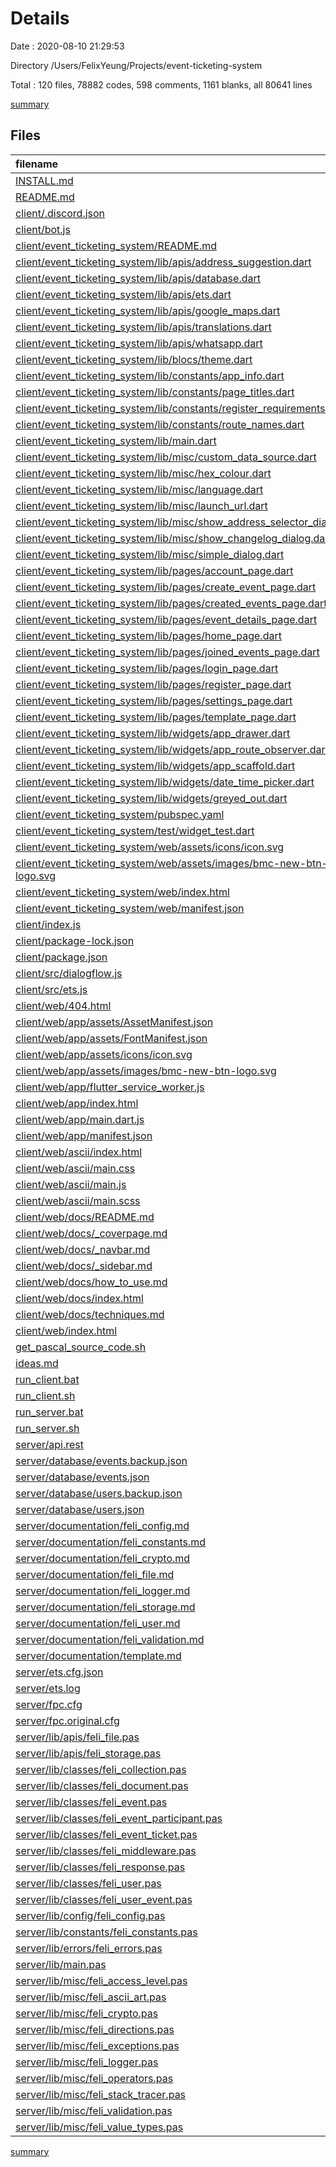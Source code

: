 # Details

Date : 2020-08-10 21:29:53

Directory /Users/FelixYeung/Projects/event-ticketing-system

Total : 120 files,  78882 codes, 598 comments, 1161 blanks, all 80641 lines

[summary](results.md)

## Files
| filename | language | code | comment | blank | total |
| :--- | :--- | ---: | ---: | ---: | ---: |
| [INSTALL.md](/INSTALL.md) | Markdown | 28 | 0 | 7 | 35 |
| [README.md](/README.md) | Markdown | 40 | 0 | 10 | 50 |
| [client/.discord.json](/client/.discord.json) | JSON | 1 | 0 | 0 | 1 |
| [client/bot.js](/client/bot.js) | JavaScript | 94 | 3 | 17 | 114 |
| [client/event_ticketing_system/README.md](/client/event_ticketing_system/README.md) | Markdown | 4 | 0 | 3 | 7 |
| [client/event_ticketing_system/lib/apis/address_suggestion.dart](/client/event_ticketing_system/lib/apis/address_suggestion.dart) | Dart | 46 | 2 | 6 | 54 |
| [client/event_ticketing_system/lib/apis/database.dart](/client/event_ticketing_system/lib/apis/database.dart) | Dart | 54 | 1 | 14 | 69 |
| [client/event_ticketing_system/lib/apis/ets.dart](/client/event_ticketing_system/lib/apis/ets.dart) | Dart | 205 | 3 | 28 | 236 |
| [client/event_ticketing_system/lib/apis/google_maps.dart](/client/event_ticketing_system/lib/apis/google_maps.dart) | Dart | 15 | 0 | 4 | 19 |
| [client/event_ticketing_system/lib/apis/translations.dart](/client/event_ticketing_system/lib/apis/translations.dart) | Dart | 685 | 1 | 3 | 689 |
| [client/event_ticketing_system/lib/apis/whatsapp.dart](/client/event_ticketing_system/lib/apis/whatsapp.dart) | Dart | 6 | 0 | 1 | 7 |
| [client/event_ticketing_system/lib/blocs/theme.dart](/client/event_ticketing_system/lib/blocs/theme.dart) | Dart | 83 | 7 | 9 | 99 |
| [client/event_ticketing_system/lib/constants/app_info.dart](/client/event_ticketing_system/lib/constants/app_info.dart) | Dart | 26 | 0 | 14 | 40 |
| [client/event_ticketing_system/lib/constants/page_titles.dart](/client/event_ticketing_system/lib/constants/page_titles.dart) | Dart | 12 | 0 | 2 | 14 |
| [client/event_ticketing_system/lib/constants/register_requirements.dart](/client/event_ticketing_system/lib/constants/register_requirements.dart) | Dart | 7 | 0 | 1 | 8 |
| [client/event_ticketing_system/lib/constants/route_names.dart](/client/event_ticketing_system/lib/constants/route_names.dart) | Dart | 11 | 0 | 1 | 12 |
| [client/event_ticketing_system/lib/main.dart](/client/event_ticketing_system/lib/main.dart) | Dart | 110 | 2 | 10 | 122 |
| [client/event_ticketing_system/lib/misc/custom_data_source.dart](/client/event_ticketing_system/lib/misc/custom_data_source.dart) | Dart | 26 | 0 | 6 | 32 |
| [client/event_ticketing_system/lib/misc/hex_colour.dart](/client/event_ticketing_system/lib/misc/hex_colour.dart) | Dart | 11 | 0 | 2 | 13 |
| [client/event_ticketing_system/lib/misc/language.dart](/client/event_ticketing_system/lib/misc/language.dart) | Dart | 10 | 0 | 2 | 12 |
| [client/event_ticketing_system/lib/misc/launch_url.dart](/client/event_ticketing_system/lib/misc/launch_url.dart) | Dart | 8 | 4 | 2 | 14 |
| [client/event_ticketing_system/lib/misc/show_address_selector_dialog.dart](/client/event_ticketing_system/lib/misc/show_address_selector_dialog.dart) | Dart | 86 | 0 | 8 | 94 |
| [client/event_ticketing_system/lib/misc/show_changelog_dialog.dart](/client/event_ticketing_system/lib/misc/show_changelog_dialog.dart) | Dart | 29 | 0 | 2 | 31 |
| [client/event_ticketing_system/lib/misc/simple_dialog.dart](/client/event_ticketing_system/lib/misc/simple_dialog.dart) | Dart | 18 | 0 | 2 | 20 |
| [client/event_ticketing_system/lib/pages/account_page.dart](/client/event_ticketing_system/lib/pages/account_page.dart) | Dart | 116 | 0 | 6 | 122 |
| [client/event_ticketing_system/lib/pages/create_event_page.dart](/client/event_ticketing_system/lib/pages/create_event_page.dart) | Dart | 457 | 1 | 32 | 490 |
| [client/event_ticketing_system/lib/pages/created_events_page.dart](/client/event_ticketing_system/lib/pages/created_events_page.dart) | Dart | 159 | 0 | 13 | 172 |
| [client/event_ticketing_system/lib/pages/event_details_page.dart](/client/event_ticketing_system/lib/pages/event_details_page.dart) | Dart | 257 | 1 | 16 | 274 |
| [client/event_ticketing_system/lib/pages/home_page.dart](/client/event_ticketing_system/lib/pages/home_page.dart) | Dart | 144 | 0 | 9 | 153 |
| [client/event_ticketing_system/lib/pages/joined_events_page.dart](/client/event_ticketing_system/lib/pages/joined_events_page.dart) | Dart | 150 | 0 | 13 | 163 |
| [client/event_ticketing_system/lib/pages/login_page.dart](/client/event_ticketing_system/lib/pages/login_page.dart) | Dart | 144 | 1 | 13 | 158 |
| [client/event_ticketing_system/lib/pages/register_page.dart](/client/event_ticketing_system/lib/pages/register_page.dart) | Dart | 343 | 1 | 22 | 366 |
| [client/event_ticketing_system/lib/pages/settings_page.dart](/client/event_ticketing_system/lib/pages/settings_page.dart) | Dart | 214 | 5 | 19 | 238 |
| [client/event_ticketing_system/lib/pages/template_page.dart](/client/event_ticketing_system/lib/pages/template_page.dart) | Dart | 47 | 0 | 5 | 52 |
| [client/event_ticketing_system/lib/widgets/app_drawer.dart](/client/event_ticketing_system/lib/widgets/app_drawer.dart) | Dart | 167 | 11 | 16 | 194 |
| [client/event_ticketing_system/lib/widgets/app_route_observer.dart](/client/event_ticketing_system/lib/widgets/app_route_observer.dart) | Dart | 6 | 0 | 3 | 9 |
| [client/event_ticketing_system/lib/widgets/app_scaffold.dart](/client/event_ticketing_system/lib/widgets/app_scaffold.dart) | Dart | 78 | 2 | 6 | 86 |
| [client/event_ticketing_system/lib/widgets/date_time_picker.dart](/client/event_ticketing_system/lib/widgets/date_time_picker.dart) | Dart | 3 | 1 | 2 | 6 |
| [client/event_ticketing_system/lib/widgets/greyed_out.dart](/client/event_ticketing_system/lib/widgets/greyed_out.dart) | Dart | 10 | 0 | 4 | 14 |
| [client/event_ticketing_system/pubspec.yaml](/client/event_ticketing_system/pubspec.yaml) | YAML | 31 | 49 | 10 | 90 |
| [client/event_ticketing_system/test/widget_test.dart](/client/event_ticketing_system/test/widget_test.dart) | Dart | 14 | 10 | 7 | 31 |
| [client/event_ticketing_system/web/assets/icons/icon.svg](/client/event_ticketing_system/web/assets/icons/icon.svg) | XML | 3 | 0 | 1 | 4 |
| [client/event_ticketing_system/web/assets/images/bmc-new-btn-logo.svg](/client/event_ticketing_system/web/assets/images/bmc-new-btn-logo.svg) | XML | 28 | 1 | 0 | 29 |
| [client/event_ticketing_system/web/index.html](/client/event_ticketing_system/web/index.html) | HTML | 21 | 2 | 4 | 27 |
| [client/event_ticketing_system/web/manifest.json](/client/event_ticketing_system/web/manifest.json) | JSON | 23 | 0 | 1 | 24 |
| [client/index.js](/client/index.js) | JavaScript | 19 | 6 | 4 | 29 |
| [client/package-lock.json](/client/package-lock.json) | JSON | 2,013 | 0 | 1 | 2,014 |
| [client/package.json](/client/package.json) | JSON | 27 | 0 | 1 | 28 |
| [client/src/dialogflow.js](/client/src/dialogflow.js) | JavaScript | 34 | 10 | 10 | 54 |
| [client/src/ets.js](/client/src/ets.js) | JavaScript | 60 | 0 | 10 | 70 |
| [client/web/404.html](/client/web/404.html) | HTML | 97 | 0 | 2 | 99 |
| [client/web/app/assets/AssetManifest.json](/client/web/app/assets/AssetManifest.json) | JSON | 1 | 0 | 0 | 1 |
| [client/web/app/assets/FontManifest.json](/client/web/app/assets/FontManifest.json) | JSON | 1 | 0 | 0 | 1 |
| [client/web/app/assets/icons/icon.svg](/client/web/app/assets/icons/icon.svg) | XML | 3 | 0 | 1 | 4 |
| [client/web/app/assets/images/bmc-new-btn-logo.svg](/client/web/app/assets/images/bmc-new-btn-logo.svg) | XML | 28 | 1 | 0 | 29 |
| [client/web/app/flutter_service_worker.js](/client/web/app/flutter_service_worker.js) | JavaScript | 128 | 27 | 10 | 165 |
| [client/web/app/index.html](/client/web/app/index.html) | HTML | 21 | 2 | 4 | 27 |
| [client/web/app/main.dart.js](/client/web/app/main.dart.js) | JavaScript | 66,127 | 1 | 2 | 66,130 |
| [client/web/app/manifest.json](/client/web/app/manifest.json) | JSON | 23 | 0 | 1 | 24 |
| [client/web/ascii/index.html](/client/web/ascii/index.html) | HTML | 29 | 0 | 1 | 30 |
| [client/web/ascii/main.css](/client/web/ascii/main.css) | CSS | 114 | 1 | 16 | 131 |
| [client/web/ascii/main.js](/client/web/ascii/main.js) | JavaScript | 39 | 2 | 14 | 55 |
| [client/web/ascii/main.scss](/client/web/ascii/main.scss) | SCSS | 108 | 1 | 10 | 119 |
| [client/web/docs/README.md](/client/web/docs/README.md) | Markdown | 4 | 0 | 2 | 6 |
| [client/web/docs/_coverpage.md](/client/web/docs/_coverpage.md) | Markdown | 4 | 1 | 7 | 12 |
| [client/web/docs/_navbar.md](/client/web/docs/_navbar.md) | Markdown | 2 | 0 | 0 | 2 |
| [client/web/docs/_sidebar.md](/client/web/docs/_sidebar.md) | Markdown | 6 | 0 | 7 | 13 |
| [client/web/docs/how_to_use.md](/client/web/docs/how_to_use.md) | Markdown | 98 | 0 | 20 | 118 |
| [client/web/docs/index.html](/client/web/docs/index.html) | HTML | 40 | 0 | 4 | 44 |
| [client/web/docs/techniques.md](/client/web/docs/techniques.md) | Markdown | 13 | 0 | 3 | 16 |
| [client/web/index.html](/client/web/index.html) | HTML | 109 | 1 | 1 | 111 |
| [get_pascal_source_code.sh](/get_pascal_source_code.sh) | Shell Script | 3 | 0 | 0 | 3 |
| [ideas.md](/ideas.md) | Markdown | 10 | 0 | 3 | 13 |
| [run_client.bat](/run_client.bat) | Batch | 5 | 0 | 0 | 5 |
| [run_client.sh](/run_client.sh) | Shell Script | 4 | 0 | 0 | 4 |
| [run_server.bat](/run_server.bat) | Batch | 7 | 0 | 0 | 7 |
| [run_server.sh](/run_server.sh) | Shell Script | 8 | 1 | 0 | 9 |
| [server/api.rest](/server/api.rest) | HTTP | 47 | 5 | 15 | 67 |
| [server/database/events.backup.json](/server/database/events.backup.json) | JSON | 70 | 0 | 1 | 71 |
| [server/database/events.json](/server/database/events.json) | JSON | 124 | 0 | 1 | 125 |
| [server/database/users.backup.json](/server/database/users.backup.json) | JSON | 52 | 0 | 1 | 53 |
| [server/database/users.json](/server/database/users.json) | JSON | 94 | 0 | 1 | 95 |
| [server/documentation/feli_config.md](/server/documentation/feli_config.md) | Markdown | 8 | 0 | 1 | 9 |
| [server/documentation/feli_constants.md](/server/documentation/feli_constants.md) | Markdown | 23 | 0 | 2 | 25 |
| [server/documentation/feli_crypto.md](/server/documentation/feli_crypto.md) | Markdown | 13 | 0 | 2 | 15 |
| [server/documentation/feli_file.md](/server/documentation/feli_file.md) | Markdown | 23 | 0 | 4 | 27 |
| [server/documentation/feli_logger.md](/server/documentation/feli_logger.md) | Markdown | 38 | 0 | 7 | 45 |
| [server/documentation/feli_storage.md](/server/documentation/feli_storage.md) | Markdown | 28 | 0 | 5 | 33 |
| [server/documentation/feli_user.md](/server/documentation/feli_user.md) | Markdown | 34 | 0 | 7 | 41 |
| [server/documentation/feli_validation.md](/server/documentation/feli_validation.md) | Markdown | 23 | 0 | 5 | 28 |
| [server/documentation/template.md](/server/documentation/template.md) | Markdown | 7 | 0 | 1 | 8 |
| [server/ets.cfg.json](/server/ets.cfg.json) | JSON | 5 | 0 | 0 | 5 |
| [server/ets.log](/server/ets.log) | Log | 2,076 | 0 | 1 | 2,077 |
| [server/fpc.cfg](/server/fpc.cfg) | Properties | 41 | 215 | 48 | 304 |
| [server/fpc.original.cfg](/server/fpc.original.cfg) | Properties | 34 | 216 | 45 | 295 |
| [server/lib/apis/feli_file.pas](/server/lib/apis/feli_file.pas) | ObjectPascal | 72 | 0 | 19 | 91 |
| [server/lib/apis/feli_storage.pas](/server/lib/apis/feli_storage.pas) | ObjectPascal | 199 | 0 | 38 | 237 |
| [server/lib/classes/feli_collection.pas](/server/lib/classes/feli_collection.pas) | ObjectPascal | 178 | 0 | 33 | 211 |
| [server/lib/classes/feli_document.pas](/server/lib/classes/feli_document.pas) | ObjectPascal | 25 | 0 | 7 | 32 |
| [server/lib/classes/feli_event.pas](/server/lib/classes/feli_event.pas) | ObjectPascal | 237 | 0 | 49 | 286 |
| [server/lib/classes/feli_event_participant.pas](/server/lib/classes/feli_event_participant.pas) | ObjectPascal | 80 | 0 | 15 | 95 |
| [server/lib/classes/feli_event_ticket.pas](/server/lib/classes/feli_event_ticket.pas) | ObjectPascal | 80 | 0 | 18 | 98 |
| [server/lib/classes/feli_middleware.pas](/server/lib/classes/feli_middleware.pas) | ObjectPascal | 14 | 0 | 6 | 20 |
| [server/lib/classes/feli_response.pas](/server/lib/classes/feli_response.pas) | ObjectPascal | 75 | 0 | 10 | 85 |
| [server/lib/classes/feli_user.pas](/server/lib/classes/feli_user.pas) | ObjectPascal | 489 | 0 | 75 | 564 |
| [server/lib/classes/feli_user_event.pas](/server/lib/classes/feli_user_event.pas) | ObjectPascal | 62 | 0 | 14 | 76 |
| [server/lib/config/feli_config.pas](/server/lib/config/feli_config.pas) | ObjectPascal | 33 | 0 | 10 | 43 |
| [server/lib/constants/feli_constants.pas](/server/lib/constants/feli_constants.pas) | ObjectPascal | 12 | 0 | 2 | 14 |
| [server/lib/errors/feli_errors.pas](/server/lib/errors/feli_errors.pas) | ObjectPascal | 17 | 0 | 6 | 23 |
| [server/lib/main.pas](/server/lib/main.pas) | ObjectPascal | 887 | 0 | 109 | 996 |
| [server/lib/misc/feli_access_level.pas](/server/lib/misc/feli_access_level.pas) | ObjectPascal | 14 | 0 | 6 | 20 |
| [server/lib/misc/feli_ascii_art.pas](/server/lib/misc/feli_ascii_art.pas) | ObjectPascal | 117 | 0 | 14 | 131 |
| [server/lib/misc/feli_crypto.pas](/server/lib/misc/feli_crypto.pas) | ObjectPascal | 36 | 0 | 14 | 50 |
| [server/lib/misc/feli_directions.pas](/server/lib/misc/feli_directions.pas) | ObjectPascal | 12 | 0 | 6 | 18 |
| [server/lib/misc/feli_exceptions.pas](/server/lib/misc/feli_exceptions.pas) | ObjectPascal | 13 | 0 | 9 | 22 |
| [server/lib/misc/feli_logger.pas](/server/lib/misc/feli_logger.pas) | ObjectPascal | 83 | 0 | 18 | 101 |
| [server/lib/misc/feli_operators.pas](/server/lib/misc/feli_operators.pas) | ObjectPascal | 16 | 0 | 6 | 22 |
| [server/lib/misc/feli_stack_tracer.pas](/server/lib/misc/feli_stack_tracer.pas) | ObjectPascal | 73 | 0 | 15 | 88 |
| [server/lib/misc/feli_validation.pas](/server/lib/misc/feli_validation.pas) | ObjectPascal | 91 | 0 | 19 | 110 |
| [server/lib/misc/feli_value_types.pas](/server/lib/misc/feli_value_types.pas) | ObjectPascal | 12 | 0 | 6 | 18 |

[summary](results.md)